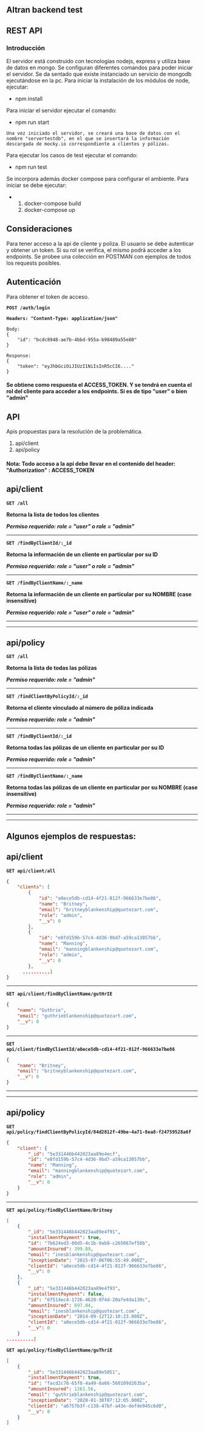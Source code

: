 ## Altran backend test

## REST API

### Introducción

El servidor está construido con tecnologías nodejs, express y utiliza base de datos en mongo.
Se configuran diferentes comandos para poder iniciar el servidor. Se da sentado que existe instanciado un servicio de mongodb ejecutándose en la pc.
Para iniciar la instalación de los módulos de node, ejecutar:

-   npm install

Para iniciar el servidor ejecutar el comando:

-   npm run start

```no-highlight
Una vez iniciado el servidor, se creará una base de datos con el nombre "servertestdb", en el que se insertará la información descargada de mocky.io correspondiente a clientes y pólizas.
```

Para ejecutar los casos de test ejecutar el comando:

-   npm run test

Se incorpora además docker compose para configurar el ambiente.
Para iniciar se debe ejecutar:

-   1. docker-compose build
    2. docker-compose up

## Consideraciones

Para tener acceso a la api de cliente y poliza. El usuario se debe autenticar y obtener un token. Si su rol se verifica, el mismo podrá acceder a los endpoints.
Se probee una colección en POSTMAN con ejemplos de todos los requests posibles.

## Autenticación

Para obtener el token de acceso.

**<code>POST /auth/login </code>**

**<code>Headers: "Content-Type: application/json" </code>**

```no-highlight
Body:
{
    "id": "bcdc8948-ae7b-4bbd-955a-b98489a55e80"
}

Response:
{
    "token": "eyJhbGciOiJIUzI1NiIsInR5cCI6...."
}
```

#### Se obtiene como respuesta el ACCESS_TOKEN. Y se tendrá en cuenta el rol del cliente para acceder a los endpoints. Si es de tipo "user" o bien "admin"

## API

Apis propuestas para la resolución de la problemática.

1. api/client
2. api/policy

#### Nota: Todo acceso a la api debe llevar en el contenido del header: "Authorization" : ACCESS_TOKEN

## api/client

**<code>GET /all </code>**

**Retorna la lista de todos los clientes**

**_Permiso requerido: role = "user" o role = "admin"_**

---

**<code>GET /findByClientId/:\_id </code>**

**Retorna la información de un cliente en particular por su ID**

**_Permiso requerido: role = "user" o role = "admin"_**

---

**<code>GET /findByClientName/:\_name </code>**

**Retorna la información de un cliente en particular por su NOMBRE (case insensitive)**

**_Permiso requerido: role = "user" o role = "admin"_**

---

---

## api/policy

**<code>GET /all </code>**

**Retorna la lista de todas las pólizas**

**_Permiso requerido: role = "admin"_**

---

**<code>GET /findClientByPolicyId/:\_id </code>**

**Retorna el cliente vinculado al número de póliza indicada**

**_Permiso requerido: role = "admin"_**

---

**<code>GET /findByClientId/:\_id </code>**

**Retorna todas las pólizas de un cliente en particular por su ID**

**_Permiso requerido: role = "admin"_**

---

**<code>GET /findByClientName/:\_name </code>**

**Retorna todas las pólizas de un cliente en particular por su NOMBRE (case insensitive)**

**_Permiso requerido: role = "admin"_**

---

---

## Algunos ejemplos de respuestas:

## api/client

**<code>GET api/client/all </code>**

```JSON
{
    "clients": [
        {
            "id": "a0ece5db-cd14-4f21-812f-966633e7be86",
            "name": "Britney",
            "email": "britneyblankenship@quotezart.com",
            "role": "admin",
            "__v": 0
        },
        {
            "id": "e8fd159b-57c4-4d36-9bd7-a59ca13057bb",
            "name": "Manning",
            "email": "manningblankenship@quotezart.com",
            "role": "admin",
            "__v": 0
        },
      ..........]
}
```

---

**<code>GET api/client/findByClientName/gutHrIE </code>**

```JSON
{
    "name": "Guthrie",
    "email": "guthrieblankenship@quotezart.com",
    "__v": 0
}
```

---

**<code>GET api/client/findByClientId/a0ece5db-cd14-4f21-812f-966633e7be86 </code>**

```JSON
{
    "name": "Britney",
    "email": "britneyblankenship@quotezart.com",
    "__v": 0
}
```

---

---

## api/policy

**<code>GET api/policy/findClientByPolicyId/84d2812f-49be-4a71-8ea8-f24759528a6f </code>**

```JSON
{
    "client": {
        "_id": "5e331446b442023aa89e4ecf",
        "id": "e8fd159b-57c4-4d36-9bd7-a59ca13057bb",
        "name": "Manning",
        "email": "manningblankenship@quotezart.com",
        "role": "admin",
        "__v": 0
    }
}
```

---

**<code>GET api/policy/findByClientName/Britney </code>**

```JSON
[
    {
        "_id": "5e331446b442023aa89e4f91",
        "installmentPayment": true,
        "id": "7b624ed3-00d5-4c1b-9ab8-c265067ef58b",
        "amountInsured": 399.89,
        "email": "inesblankenship@quotezart.com",
        "inceptionDate": "2015-07-06T06:55:49.000Z",
        "clientId": "a0ece5db-cd14-4f21-812f-966633e7be86",
        "__v": 0
    },
    {
        "_id": "5e331446b442023aa89e4f93",
        "installmentPayment": false,
        "id": "6f514ec4-1726-4628-974d-20afe4da130c",
        "amountInsured": 697.04,
        "email": "inesblankenship@quotezart.com",
        "inceptionDate": "2014-09-12T12:10:23.000Z",
        "clientId": "a0ece5db-cd14-4f21-812f-966633e7be86",
        "__v": 0
    }
..........]
```

**<code>GET api/policy/findByClientName/guThriE </code>**

```JSON
[
    {
        "_id": "5e331446b442023aa89e5051",
        "installmentPayment": true,
        "id": "facd2c78-65f0-4a49-8a66-560109d263ba",
        "amountInsured": 1261.56,
        "email": "guthrieblankenship@quotezart.com",
        "inceptionDate": "2020-01-30T07:12:05.000Z",
        "clientId": "a6757b3f-c138-47bf-a43e-defde945c6d0",
        "__v": 0
    }
]
```
